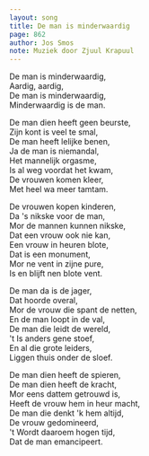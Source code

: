 ```yaml
---
layout: song
title: De man is minderwaardig
page: 862
author: Jos Smos
note: Muziek door Zjuul Krapuul
---
```


De man is minderwaardig,  
Aardig, aardig,  
De man is minderwaardig,  
Minderwaardig is de man.  

De man dien heeft geen beurste,  
Zijn kont is veel te smal,  
De man heeft lelijke benen,  
Ja de man is niemandal,  
Het mannelijk orgasme,  
Is al weg voordat het kwam,  
De vrouwen komen kleer,  
Met heel wa meer tamtam.  

De vrouwen kopen kinderen,  
Da 's nikske voor de man,  
Mor de mannen kunnen nikske,  
Dat een vrouw ook nie kan,  
Een vrouw in heuren blote,  
Dat is een monument,  
Mor ne vent in zijne pure,  
Is en blijft nen blote vent.  

De man da is de jager,  
Dat hoorde overal,  
Mor de vrouw die spant de netten,  
En de man loopt in de val,  
De man die leidt de wereld,  
't Is anders gene stoef,  
En al die grote leiders,  
Liggen thuis onder de sloef.  

De man dien heeft de spieren,  
De man dien heeft de kracht,  
Mor eens dattem getrouwd is,  
Heeft de vrouw hem in heur macht,  
De man die denkt 'k hem altijd,  
De vrouw gedomineerd,  
't Wordt daaroem hogen tijd,  
Dat de man emancipeert.  
